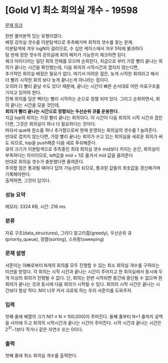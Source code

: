 # [Gold V] 최소 회의실 개수 - 19598 

[문제 링크](https://www.acmicpc.net/problem/19598)  <br>

한번 풀어본적 있는 유형이였다. <Br>
배정 강의실 갯수를 이분탐색으로 추측해가며 최적의 갯수를 찾는 문제. <br>
이분탐색에 겨우 logN이 걸리므로, 수 십만 케이스에서 겨우 5틱에 불과하다 <br>탐
현재 정한 갯수의 강의실에 회의 배치가 가능한지 체크하면 된다. <br>
체크 아이디어는 일단 회의 전체를 모으며 순회한다, 지금으로 부터 가장 빨리 끝나는 회의가 끝나는 시간을 확인했는데, 다음 회의의 시작시간과 겹치지 않는다면, <Br>
추가적인 회의실 배정은 필요가 없다. 여기서 어려운 점은, 늦게 시작한 회의라고 해서 더 빨리 시작한 회의 보다 늦게 끝나는게 아니라는 점이다. <Br>
오히려 더 빨리 끝날 수도 있다! 때문에, 끝나는 시간이 빠른 순서대로 어떤 자료구조를 가지고 있어야 한다. <Br>
전체 회의를 담은 벡터는 빨리 시작하는 순으로 정렬 되어 있다. 그리고 순회하면서, 회의 끝나는 시간을 모을 것인데, <br>
**회의가 빨리 끝나는 시간으로 정렬되는 우선순위 큐를 운용한다.** <br>
지금 top의 회의는 가장 빨리 끝나는 회의이다. 이 시간이 다음 회의의 시작 시간과 겹친다면, 그것은 회의실이 하나 더 필요하다는 것이다. <BR>
따라서 que에 원소를 하나 추가함으로써 현재 운영되는 회의실의 갯수를 1 늘려준다. <BR>
반대로 겹치지 않는다면, 가장 빨리 끝나는 회의가 쓰고 있는 회의실을 새로운 회의가 써도 되므로, top을 push해준 다음 새로 푸쉬해준다. <Br>
큐의 크기가 이분탐색으로 추측중인 최대 회의실 갯수 mid보다 커지는 순간, 회의실이 부족하다는 의미이므로, left값을 mid + 1로 옮겨서 mid 값을 올려준다 <br>
반대로 회의실 갯수가 충분했다면 줄여준다. <br>
주의할 점은 통과될 때마다 답의 가능성이 되므로, 통과된 값들의 최솟값을 갱신해가며 기록해야한다. <Br>
출력하면, 그것이 답이다.


### 성능 요약

메모리: 3324 KB, 시간: 216 ms

### 분류

자료 구조(data_structures), 그리디 알고리즘(greedy), 우선순위 큐(priority_queue), 정렬(sorting), 스위핑(sweeping)

### 문제 설명

<p>서준이는 아빠로부터 N개의 회의를 모두 진행할 수 있는 최소 회의실 개수를 구하라는 미션을 받았다. 각 회의는 시작 시간과 끝나는 시간이 주어지고 한 회의실에서 동시에 두 개 이상의 회의가 진행될 수 없다. 단, 회의는 한번 시작되면 중간에 중단될 수 없으며 한 회의가 끝나는 것과 동시에 다음 회의가 시작될 수 있다. 회의의 시작 시간은 끝나는 시간보다 항상 작다. N이 너무 커서 괴로워 하는 우리 서준이를 도와주자.</p>

### 입력 

 <p>첫째 줄에 배열의 크기 N(1 ≤ N ≤ 100,000)이 주어진다. 둘째 줄부터 N+1 줄까지 공백을 사이에 두고 회의의 시작시간과 끝나는 시간이 주어진다. 시작 시간과 끝나는 시간은 2<sup>31</sup>−1보다 작거나 같은 자연수 또는 0이다.</p>

### 출력 

 <p>첫째 줄에 최소 회의실 개수를 출력한다.</p>

